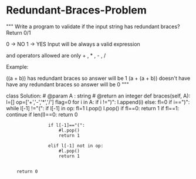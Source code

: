 # Redundant-Braces-Problem
""" Write a program to validate if the input string has redundant braces?
Return 0/1

0 -> NO
1 -> YES
Input will be always a valid expression

and operators allowed are only + , * , - , /

Example:

((a + b)) has redundant braces so answer will be 1
(a + (a + b)) doesn't have have any redundant braces so answer will be 0
"""

class Solution:
    # @param A : string
    # @return an integer
    def braces(self, A):
        l=[]
        op=['+','-','*','/']
        flag=0
        for i in A:
            if i !=")":
                l.append(i)
            else:
                fl=0
                if i==")":
                    while l[-1] !="(":
                        if l[-1] in op:
                            fl=1
                        l.pop()
                    l.pop()
                    if fl==0:
                        return 1
                    if fl==1:
                        continue
                    if len(l)==0:
                        return 0            
            
                    if l[-1]=="(":
                        #l.pop()
                        return 1
                    
                    elif l[-1] not in op:
                        #l.pop()
                        return 1
                        
                        
        return 0
        
